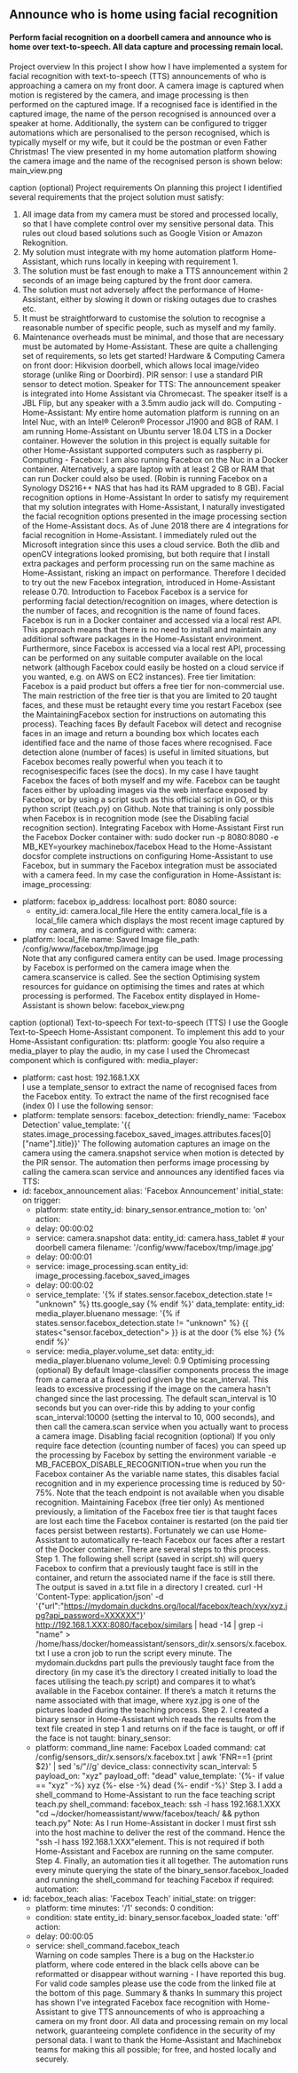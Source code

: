 ## Announce who is home using facial recognition

#### Perform facial recognition on a doorbell camera and announce who is home over text-to-speech. All data capture and processing remain local.

Project overview
In this project I show how I have implemented a system for facial recognition with text-to-speech (TTS) announcements of who is approaching a camera on my front door. A camera image is captured when motion is registered by the camera, and image processing is then performed on the captured image. If a recognised face is identified in the captured image, the name of the person recognised is announced over a speaker at home. Additionally, the system can be configured to trigger automations which are personalised to the person recognised, which is typically myself or my wife, but it could be the postman or even Father Christmas! The view presented in my home automation platform showing the camera image and the name of the recognised person is shown below:
main_view.png

caption (optional)
Project requirements
On planning this project I identified several requirements that the project solution must satisfy:
1. All image data from my camera must be stored and processed locally, so that I have complete control over my sensitive personal data. This rules out cloud based solutions such as Google Vision or Amazon Rekognition.
2. My solution must integrate with my home automation platform Home-Assistant, which runs locally in keeping with requirement 1.
3. The solution must be fast enough to make a TTS announcement within 2 seconds of an image being captured by the front door camera.
4. The solution must not adversely affect the performance of Home-Assistant, either by slowing it down or risking outages due to crashes etc.
5.  It must be straightforward to customise the solution to recognise a reasonable number of specific people, such as myself and my family.
6. Maintenance overheads must be minimal, and those that are necessary must be automated by Home-Assistant.
These are quite a challenging set of requirements, so lets get started!
Hardware & Computing
Camera on front door: Hikvision doorbell, which allows local image/video storage (unlike Ring or Doorbird).
PIR sensor: I use a standard PIR sensor to detect motion.
Speaker for TTS: The announcement speaker is integrated into Home Assistant via Chromecast.  The speaker itself is a JBL Flip, but any speaker with a 3.5mm audio jack will do.
Computing - Home-Assistant: My entire home automation platform is running on an Intel Nuc, with an Intel® Celeron® Processor J1900 and 8GB of RAM. I am running Home-Assistant on Ubuntu server 18.04 LTS in a Docker container. However the solution in this project is equally suitable for other Home-Assistant supported computers such as raspberry pi.  
Computing - Facebox: I am also running Facebox on the Nuc in a Docker container. Alternatively, a spare laptop with at least 2 GB or RAM that can run Docker could also be used. (Robin is running Facebox on a Synology DS216++ NAS that has had its RAM upgraded to 8 GB).
Facial recognition options in Home-Assistant
In order to satisfy my requirement that my solution integrates with Home-Assistant, I naturally investigated the facial recognition options presented in the image processing section of the Home-Assistant docs. As of June 2018 there are 4 integrations for facial recognition in Home-Assistant. I immediately ruled out the Microsoft integration since this uses a cloud service. Both the dlib and openCV integrations looked promising, but both require that I install extra packages and perform processing run on the same machine as Home-Assistant, risking an impact on performance. Therefore I decided to try out the new Facebox integration, introduced in Home-Assistant release 0.70.
Introduction to Facebox
Facebox is a service for performing facial detection/recognition on images, where detection is the number of faces, and recognition is the name of found faces. Facebox is run in a Docker container and accessed via a local rest API. This  approach means that there is no need to install and maintain any additional software packages in the Home-Assistant environment. Furthermore, since Facebox is accessed via a local rest API, processing can be performed on any suitable computer available on the local network (although Facebox could easily be hosted on a cloud service if you wanted, e.g. on AWS on EC2 instances).
Free tier limitation: Facebox is a paid product but offers a free tier for non-commercial use. The main restriction of the free tier is that you are limited to 20 taught faces, and these must be retaught every time you restart Facebox (see the MaintainingFacebox section for instructions on automating this process).
Teaching faces
By default Facebox will detect and recognise faces in an image and return a bounding box which locates each identified face and the name of those faces where recognised. Face detection alone (number of faces) is useful in limited situations, but Facebox becomes really powerful when you teach it to recognisespecific faces (see the docs). In my case I have taught Facebox the faces of both myself and my wife. Facebox can be taught faces either by uploading images via the web interface exposed by Facebox, or by using a script such as this official script in GO, or this python script (teach.py) on Github. Note that training is only possible when Facebox is in recognition mode (see the Disabling facial recognition section).
Integrating Facebox with Home-Assistant
First run the Facebox Docker container with:
sudo docker run -p 8080:8080 -e MB_KEY=yourkey machinebox/facebox
Head to the Home-Assistant docsfor complete instructions on configuring Home-Assistant to use Facebox, but in summary the Facebox integration must be associated with a camera feed. In my case the configuration in Home-Assistant is:
image_processing:
  - platform: facebox
    ip_address: localhost
    port: 8080
    source:
      - entity_id: camera.local_file
Here the entity camera.local_file is a local_file camera which displays the most recent image captured by my camera, and is configured with:
camera:
  - platform: local_file
    name: Saved Image
    file_path: /config/www/facebox/tmp/image.jpg  
Note that any configured camera entity can be used. Image processing by Facebox is performed on the camera image when the camera.scanservice is called. See the section Optimising system resources for guidance on optimising the times and rates at which processing is performed. The Facebox entity displayed in Home-Assistant is shown below:
facebox_view.png

caption (optional)
Text-to-speech
For text-to-speech (TTS) I use the Google Text-to-Speech Home-Assistant component. To implement this add to your Home-Assistant configuration:
tts:
  platform: google
You also require a media_player to play the audio, in my case I used the Chromecast component which is configured with:
media_player:
  - platform: cast
    host: 192.168.1.XX  
I use a template_sensor to extract the name of recognised faces from the Facebox entity. To extract the name of the first recognised face (index 0) I use the following sensor:
- platform: template
  sensors:
    facebox_detection:
      friendly_name: 'Facebox Detection'
       value_template: '{{ states.image_processing.facebox_saved_images.attributes.faces[0]["name"].title}}'
The following automation captures an image on the camera using the camera.snapshot service when motion is detected by the PIR sensor. The automation then performs image processing by calling the camera.scan service and announces any identified faces via TTS:
- id: facebox_announcement
  alias: 'Facebox Announcement'
  initial_state: on
  trigger:
    - platform: state
      entity_id: binary_sensor.entrance_motion
      to: 'on'
  action:
    - delay: 00:00:02
    - service: camera.snapshot
      data:
        entity_id: camera.hass_tablet  # your doorbell camera
        filename: '/config/www/facebox/tmp/image.jpg'
    - delay: 00:00:01
    - service: image_processing.scan
      entity_id: image_processing.facebox_saved_images
    - delay: 00:00:02
    - service_template: '{% if states.sensor.facebox_detection.state != "unknown" %} tts.google_say {% endif %}'
      data_template:
        entity_id: media_player.bluenano <chromecast>
        message: '{% if states.sensor.facebox_detection.state != "unknown" %}  {{ states<"sensor.facebox_detection"> }} is at the door {% else %} {% endif %}'
    - service: media_player.volume_set
      data:
        entity_id: media_player.bluenano
        volume_level: 0.9
Optimising processing (optional)
By default Image-classifier components process the image from a camera at a fixed period given by the scan_interval. This leads to excessive processing if the image on the camera hasn't changed since the last processing. The default scan_interval is 10 seconds but you can over-ride this by adding to your config scan_interval:10000 (setting the interval to 10, 000 seconds), and then call the camera.scan service when you actually want to process a camera image.
Disabling facial recognition (optional)
If you only require face detection (counting number of faces) you can speed up the processing by Facebox by setting the environment variable -e MB_FACEBOX_DISABLE_RECOGNITION=true when you run the Facebox container As the variable name states, this disables facial recognition and in my experience processing time is reduced by 50-75%. Note that the teach endpoint is not available when you disable recognition.
Maintaining Facebox (free tier only)
As mentioned previously, a limitation of the Facebox free tier is that taught faces are lost each time the Facebox container is restarted (on the paid tier faces persist between restarts). Fortunately we can use Home-Assistant to automatically re-teach Facebox our faces after a restart of the Docker container. There are several steps to this process.
Step 1. The following shell script (saved in script.sh) will query Facebox to confirm that a previously taught face is still in the container, and return the associated name if the face is still there. The output is saved in a.txt file in a directory I created.
curl -H 'Content-Type: application/json' -d '{"url":"https://mydomain.duckdns.org/local/facebox/teach/xyx/xyz.jpg?api_password=XXXXXX"}' http://192.168.1.XXX:8080/facebox/similars | head -14 | grep -i "name" > /home/hass/docker/homeassistant/sensors_dir/x.sensors/x.facebox.txt
I use a cron job to run the script every minute.
The mydomain.duckdns part pulls the previously taught face from the directory (in my case it’s the directory I created initially to load the faces utilising the teach.py script) and compares it to what’s available in the Facebox container. If there’s a match it returns the name associated with that image, where xyz.jpg is one of the pictures loaded during the teaching process.
Step 2. I created a binary sensor in Home-Assistant which reads the results from the text file created in step 1 and returns on if the face is taught, or off if the face is not taught:
binary_sensor:
  - platform: command_line
    name: Facebox Loaded
    command: cat /config/sensors_dir/x.sensors/x.facebox.txt | awk 'FNR==1 {print $2}' | sed 's/"//g'
    device_class: connectivity
    scan_interval: 5
    payload_on: "xyz"
    payload_off: "dead"
    value_template: '{%- if value == "xyz" -%} xyz {%- else -%} dead {%- endif -%}'
Step 3. I add a shell_command to Home-Assistant to run the face teaching script teach.py
shell_command:
  facebox_teach: ssh -l hass 192.168.1.XXX "cd ~/docker/homeassistant/www/facebox/teach/ && python teach.py"
Note: As I run Home-Assistant in docker I must first ssh into the host machine to deliver the rest of the command. Hence the "ssh -l hass 192.168.1.XXX"element. This is not required if both Home-Assistant and Facebox are running on the same computer.
Step 4.  Finally, an automation ties it all together. The automation runs every minute querying the state of the binary_sensor.facebox_loaded and running the shell_command for teaching Facebox if required:
automation:
- id: facebox_teach
 alias: 'Facebox Teach'
 initial_state: on
 trigger:
   - platform: time
     minutes: '/1'
     seconds: 0
 condition:
   - condition: state
     entity_id: binary_sensor.facebox_loaded
     state: 'off'
 action:
   - delay: 00:00:05
   - service: shell_command.facebox_teach  
Warning on code samples
There is a bug on the Hackster.io platform, where code entered in the black cells above can be reformatted or disappear without warning - I have reported this bug. For valid code samples please use the code from the linked file at the bottom of this page.
Summary & thanks
In summary this project has shown I've integrated Facebox face recognition with Home-Assistant to give TTS announcements of who is approaching a camera on my front door. All data and processing remain on my local network, guaranteeing complete confidence in the security of my personal data.
I want to thank the Home-Assistant and Machinebox teams for making this all possible; for free, and hosted locally and securely. 
